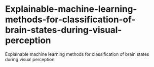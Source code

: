 # Explainable-machine-learning-methods-for-classification-of-brain-states-during-visual-perception
Explainable machine learning methods for classification of brain states during visual perception
